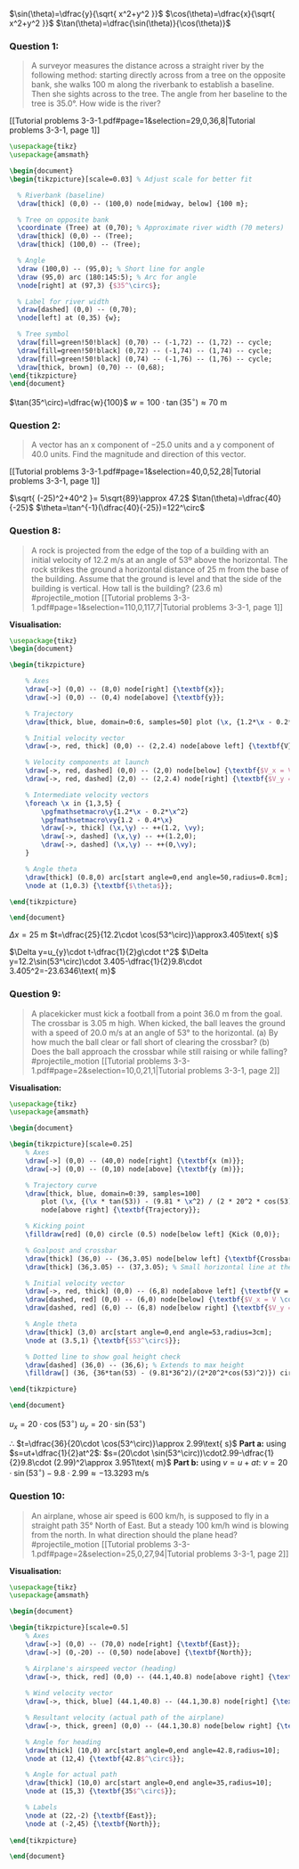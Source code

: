 $\sin(\theta)=\dfrac{y}{\sqrt{ x^2+y^2 }}$
$\cos(\theta)=\dfrac{x}{\sqrt{ x^2+y^2 }}$
$\tan(\theta)=\dfrac{\sin(\theta)}{\cos(\theta)}$


### Question 1:
> A surveyor measures the distance across a straight river by the following method: starting directly across from a tree on the opposite bank, she walks 100 m along the riverbank to establish a baseline. Then she sights across to the tree. The angle from her baseline to the tree is 35.0°. How wide is the river?

[[Tutorial problems 3-3-1.pdf#page=1&selection=29,0,36,8|Tutorial problems 3-3-1, page 1]]

```tikz
\usepackage{tikz}
\usepackage{amsmath}

\begin{document}
\begin{tikzpicture}[scale=0.03] % Adjust scale for better fit

  % Riverbank (baseline)
  \draw[thick] (0,0) -- (100,0) node[midway, below] {100 m};

  % Tree on opposite bank
  \coordinate (Tree) at (0,70); % Approximate river width (70 meters)
  \draw[thick] (0,0) -- (Tree);
  \draw[thick] (100,0) -- (Tree);

  % Angle
  \draw (100,0) -- (95,0); % Short line for angle
  \draw (95,0) arc (180:145:5); % Arc for angle
  \node[right] at (97,3) {$35^\circ$};

  % Label for river width
  \draw[dashed] (0,0) -- (0,70);
  \node[left] at (0,35) {w};

  % Tree symbol
  \draw[fill=green!50!black] (0,70) -- (-1,72) -- (1,72) -- cycle;
  \draw[fill=green!50!black] (0,72) -- (-1,74) -- (1,74) -- cycle;
  \draw[fill=green!50!black] (0,74) -- (-1,76) -- (1,76) -- cycle;
  \draw[thick, brown] (0,70) -- (0,68);
\end{tikzpicture}
\end{document}
```

$\tan(35^\circ)=\dfrac{w}{100}$
$w=100\cdot \tan(35^\circ)\approx70\text{ m}$

### Question 2:
> A vector has an x component of −25.0 units and a y component of 40.0 units. Find the magnitude and direction of this vector.

[[Tutorial problems 3-3-1.pdf#page=1&selection=40,0,52,28|Tutorial problems 3-3-1, page 1]]

$\sqrt{ (-25)^2+40^2 }= 5\sqrt{89}\approx 47.2$
$\tan(\theta)=\dfrac{40}{-25}$
$\theta=\tan^{-1}(\dfrac{40}{-25})=122^\circ$

### Question 8:
>  A rock is projected from the edge of the top of a building with an initial velocity of 12.2 m/s at an angle of 53º above the horizontal. The rock strikes the ground a horizontal distance of 25 m from the base of the building. Assume that the ground is level and that the side of the building is vertical. How tall is the building? (23.6 m)
#projectile_motion
[[Tutorial problems 3-3-1.pdf#page=1&selection=110,0,117,7|Tutorial problems 3-3-1, page 1]]

**Visualisation:**
```tikz
\usepackage{tikz}
\begin{document}

\begin{tikzpicture}

    % Axes
    \draw[->] (0,0) -- (8,0) node[right] {\textbf{x}};
    \draw[->] (0,0) -- (0,4) node[above] {\textbf{y}};

    % Trajectory
    \draw[thick, blue, domain=0:6, samples=50] plot (\x, {1.2*\x - 0.2*\x^2}) node[above right] {Trajectory};

    % Initial velocity vector
    \draw[->, red, thick] (0,0) -- (2,2.4) node[above left] {\textbf{V}};

    % Velocity components at launch
    \draw[->, red, dashed] (0,0) -- (2,0) node[below] {\textbf{$V_x = V \cos\theta$}};
    \draw[->, red, dashed] (2,0) -- (2,2.4) node[right] {\textbf{$V_y = V \sin\theta$}};

    % Intermediate velocity vectors
    \foreach \x in {1,3,5} {
        \pgfmathsetmacro\y{1.2*\x - 0.2*\x^2}
        \pgfmathsetmacro\vy{1.2 - 0.4*\x}
        \draw[->, thick] (\x,\y) -- ++(1.2, \vy);
        \draw[->, dashed] (\x,\y) -- ++(1.2,0);
        \draw[->, dashed] (\x,\y) -- ++(0,\vy);
    }

    % Angle theta
    \draw[thick] (0.8,0) arc[start angle=0,end angle=50,radius=0.8cm];
    \node at (1,0.3) {\textbf{$\theta$}};

\end{tikzpicture}

\end{document}

```

$\Delta x= 25\text{ m}$
$t=\dfrac{25}{12.2\cdot \cos(53^\circ)}\approx3.405\text{ s}$

$\Delta y=u_{y}\cdot t-\dfrac{1}{2}g\cdot t^2$
$\Delta y=12.2\sin(53^\circ)\cdot 3.405-\dfrac{1}{2}9.8\cdot 3.405^2=-23.6346\text{ m}$

### Question 9:
> A placekicker must kick a football from a point 36.0 m from the goal. The crossbar is 3.05 m high. When kicked, the ball leaves the ground with a speed of 20.0 m/s at an angle of 53° to the horizontal. 
> (a) By how much the ball clear or fall short of clearing the crossbar? 
> (b) Does the ball approach the crossbar while still raising or while falling?
#projectile_motion 
[[Tutorial problems 3-3-1.pdf#page=2&selection=10,0,21,1|Tutorial problems 3-3-1, page 2]]

**Visualisation:**
```tikz
\usepackage{tikz}
\usepackage{amsmath}

\begin{document}

\begin{tikzpicture}[scale=0.25]
    % Axes
    \draw[->] (0,0) -- (40,0) node[right] {\textbf{x (m)}};
    \draw[->] (0,0) -- (0,10) node[above] {\textbf{y (m)}};

    % Trajectory curve
    \draw[thick, blue, domain=0:39, samples=100] 
        plot (\x, {(\x * tan(53)) - (9.81 * \x^2) / (2 * 20^2 * cos(53)^2)}) 
        node[above right] {\textbf{Trajectory}};

    % Kicking point
    \filldraw[red] (0,0) circle (0.5) node[below left] {Kick (0,0)};

    % Goalpost and crossbar
    \draw[thick] (36,0) -- (36,3.05) node[below left] {\textbf{Crossbar}};
    \draw[thick] (36,3.05) -- (37,3.05); % Small horizontal line at the top of the post

    % Initial velocity vector
    \draw[->, red, thick] (0,0) -- (6,8) node[above left] {\textbf{V = 20 m/s}};
    \draw[dashed, red] (0,0) -- (6,0) node[below] {\textbf{$V_x = V \cos 53^\circ$}};
    \draw[dashed, red] (6,0) -- (6,8) node[below right] {\textbf{$V_y = V \sin 53^\circ$}};

    % Angle theta
    \draw[thick] (3,0) arc[start angle=0,end angle=53,radius=3cm];
    \node at (3.5,1) {\textbf{$53^\circ$}};

    % Dotted line to show goal height check
    \draw[dashed] (36,0) -- (36,6); % Extends to max height
    \filldraw[] (36, {36*tan(53) - (9.81*36^2)/(2*20^2*cos(53)^2)}) circle (0.4) node[right] {\textbf{Ball at x=36}};

\end{tikzpicture}

\end{document}

```

$u_{x}=20\cdot \cos(53^\circ)$
$u_{y}=20\cdot \sin(53^\circ)$

$\therefore$ $t=\dfrac{36}{20\cdot \cos(53^\circ)}\approx 2.99\text{ s}$
**Part a:**
using $s=ut+\dfrac{1}{2}at^2$:
$s=(20\cdot \sin(53^\circ))\cdot2.99-\dfrac{1}{2}9.8\cdot (2.99)^2\approx 3.951\text{ m}$
**Part b:**
using $v=u+at$:
$v=20\cdot \sin(53^\circ)-9.8\cdot2.99\approx-13.3293\text{ m/s}$

### Question 10:
> An airplane, whose air speed is 600 km/h, is supposed to fly in a straight path 35° North of East. But a steady 100 km/h wind is blowing from the north. In what direction should the plane head?
#projectile_motion 
[[Tutorial problems 3-3-1.pdf#page=2&selection=25,0,27,94|Tutorial problems 3-3-1, page 2]]

**Visualisation:**
```tikz
\usepackage{tikz}
\usepackage{amsmath}

\begin{document}

\begin{tikzpicture}[scale=0.5]
    % Axes
    \draw[->] (0,0) -- (70,0) node[right] {\textbf{East}};
    \draw[->] (0,-20) -- (0,50) node[above] {\textbf{North}};

    % Airplane's airspeed vector (heading)
    \draw[->, thick, red] (0,0) -- (44.1,40.8) node[above right] {\textbf{Airplane Heading (600 km/h)}};
    
    % Wind velocity vector
    \draw[->, thick, blue] (44.1,40.8) -- (44.1,30.8) node[right] {\textbf{Wind (100 km/h)}};

    % Resultant velocity (actual path of the airplane)
    \draw[->, thick, green] (0,0) -- (44.1,30.8) node[below right] {\textbf{Actual Path (35$^\circ$ N of E)}};

    % Angle for heading
    \draw[thick] (10,0) arc[start angle=0,end angle=42.8,radius=10];
    \node at (12,4) {\textbf{42.8$^\circ$}};

    % Angle for actual path
    \draw[thick] (10,0) arc[start angle=0,end angle=35,radius=10];
    \node at (15,3) {\textbf{35$^\circ$}};

    % Labels
    \node at (22,-2) {\textbf{East}};
    \node at (-2,45) {\textbf{North}};
    
\end{tikzpicture}

\end{document}

```
